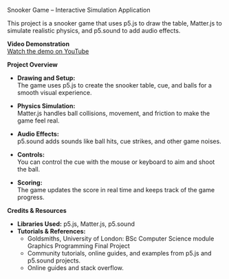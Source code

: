 Snooker Game – Interactive Simulation Application

This project is a snooker game that uses p5.js to draw the table, Matter.js to simulate realistic physics, and p5.sound to add audio effects.

**Video Demonstration**  
[Watch the demo on YouTube](https://www.youtube.com/watch?v=o0gV392XB44)

**Project Overview**  
- **Drawing and Setup:**  
  The game uses p5.js to create the snooker table, cue, and balls for a smooth visual experience.

- **Physics Simulation:**  
  Matter.js handles ball collisions, movement, and friction to make the game feel real.

- **Audio Effects:**  
  p5.sound adds sounds like ball hits, cue strikes, and other game noises.

- **Controls:**  
  You can control the cue with the mouse or keyboard to aim and shoot the ball.

- **Scoring:**  
  The game updates the score in real time and keeps track of the game progress.

**Credits & Resources** 

- **Libraries Used:** p5.js, Matter.js, p5.sound
- **Tutorials & References:**
  - Goldsmiths, University of London: BSc Computer Science module Graphics Programming Final Project
  - Community tutorials, online guides, and examples from p5.js and p5.sound projects.
  - Online guides and stack overflow.
